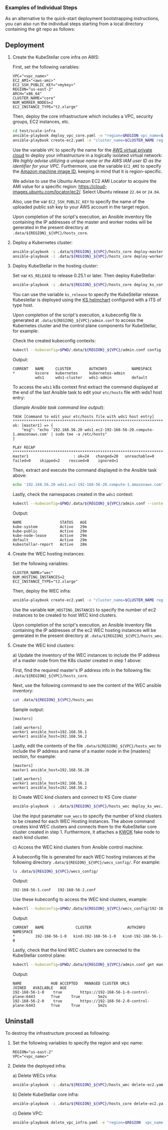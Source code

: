 ### Examples of Individual Steps
As an alternative to the quick-start deployment bootstrapping instructions, you can also run the individual steps starting from a local directory containing the git repo as follows:


## Deployment
1. Create the KubeStellar core infra on AWS:

    First, set the following variables:

    ```console
    VPC="<vpc_name>"
    EC2_AMI="<aws-ami>"
    EC2_SSH_PUBLIC_KEY="<mykey>"
    REGION="us-east-2"
    ARCH="x86_64"
    CLUSTER_NAME="core"
    NUM_WORKER_NODES=2
    EC2_INSTANCE_TYPE="t2.xlarge"
    ```

    Then, deploy the core infrastructure which includes a VPC, security groups, EC2 instances, etc.

    ```bash
    cd test/scale-infra
    ansible-playbook deploy_vpc_core.yaml -e "region=$REGION vpc_name=$VPC"
    ansible-playbook create-ec2.yaml -e "cluster_name=$CLUSTER_NAME region=$REGION vpc_name=$VPC aws_key_name=$EC2_SSH_PUBLIC_KEY num_workers=$NUM_WORKER_NODES instance_type=$EC2_INSTANCE_TYPE arch=$ARCH ec2_image=$EC2_AMI"
    ```

    Use the variable `VPC` to specify the name for the [AWS virtual private cloud](https://docs.aws.amazon.com/vpc/latest/userguide/what-is-amazon-vpc.html) to deploy your infrastructure in a logically isolated virtual network: *We highly advise utilizing a unique name or the AWS IAM user ID as the identifier for your VPC*. Furthermore, use the variable `EC2_AMI` to specify the [Amazon machine image ID](https://docs.aws.amazon.com/AWSEC2/latest/UserGuide/AMIs.html), keeping in mind that it is region-specific.

    We advise to use the Ubuntu Amazon EC2 AMI Locator to acquire the AMI value for a specific region: https://cloud-images.ubuntu.com/locator/ec2/. Select Ubuntu release `22.04` or `24.04`.

    Also, use the var `EC2_SSH_PUBLIC_KEY` to specify the name of the uploaded public ssh key to your AWS account in the target region.

    Upon completion of the script's execution, an Ansible inventory file containing the IP addresses of the master and worker nodes will be generated in the present directory at `.data/${REGION}_${VPC}/hosts_core`.

2. Deploy a Kubernetes cluster:

    ```bash
    ansible-playbook -i .data/${REGION}_${VPC}/hosts_core deploy-masters.yaml --ssh-common-args='-o StrictHostKeyChecking=no'
    ansible-playbook -i .data/${REGION}_${VPC}/hosts_core deploy-workers.yaml --ssh-common-args='-o StrictHostKeyChecking=no'
    ```

3. Deploy KubeStellar in the hosting cluster:

    Set var `KS_RELEASE` to release 0.25.1 or later. Then deploy KubeStellar: 
    ```bash
    ansible-playbook -i .data/${REGION}_${VPC}/hosts_core deploy_ks_core.yaml --ssh-common-args="-o StrictHostKeyChecking=no" -e "region=$REGION vpc_name=$VPC cluster_name=$CLUSTER_NAME ks_release=$KS_RELEASE"
    ```

    You can use the variable `ks_release` to specify the KubeStellar release. Kubestellar is deployed using the [KS helmchart](https://github.com/kubestellar/kubestellar/tree/release-0.26.0/core-chart) configured with a ITS of type host. 

    Upon completion of the script's execution, a kubeconfig file is generated at `.data/${REGION}_${VPC}/admin.conf` to access the Kubernetes cluster and the control plane components for KubeStellar, for example:
    
    Check the created kubeconfig contexts:

    ```bash 
    kubectl --kubeconfig=$PWD/.data/${REGION}_${VPC}/admin.conf config get-contexts
    ```

    Output:
    ```console
    CURRENT   NAME     CLUSTER        AUTHINFO           NAMESPACE
    *         kscore   kubernetes     kubernetes-admin   
              wds1     wds1-cluster   wds1-admin         default
    ```


    To access the `wds1` k8s context first extract the command displayed at the end of the last Ansible task to edit your `etc/hosts` file with wds1 host entry:

    (*Sample Ansible task command line output*):

    ```console
    TASK [Command to edit your etc/hosts file with wds1 host entry] ***********************************************************************
    ok: [master1] => {
        "msg": "echo '192.168.56.20 wds1.ec2-192-168-56-20.compute-1.amazonaws.com' | sudo tee -a /etc/hosts"
    }

    PLAY RECAP ****************************************************************************************************************************
    master1                    : ok=24   changed=20   unreachable=0    failed=0    skipped=2    rescued=0    ignored=1   
    ```

    Then, extract and execute the command displayed in the Ansible task above:

    ```bash
    echo '192.168.56.20 wds1.ec2-192-168-56-20.compute-1.amazonaws.com' | sudo tee -a /etc/
    ```

    Lastly, check the namespaces created in the `wds1` context:

    ```bash 
    kubectl --kubeconfig=$PWD/.data/${REGION}_${VPC}/admin.conf --context wds1 get ns
    ```

    Output:
    ```console
    NAME                 STATUS   AGE
    kube-system          Active   29m
    kube-public          Active   29m
    kube-node-lease      Active   29m
    default              Active   29m
    kubestellar-report   Active   28m
    ```

4. Create the WEC hosting instances:

    Set the following variables:
    ```console
    CLUSTER_NAME="wec"
    NUM_HOSTING_INSTANCES=2
    EC2_INSTANCE_TYPE="t2.xlarge"
    ```

    Then, deploy the WEC infra:
    ```bash
    ansible-playbook create-ec2.yaml -e "cluster_name=$CLUSTER_NAME region=$REGION vpc_name=$VPC aws_key_name=$EC2_SSH_PUBLIC_KEY wecs_hosting_instances=$NUM_HOSTING_INSTANCES instance_type=$EC2_INSTANCE_TYPE archt=$ARCH ec2_image=$EC2_AMI" 
    ```

    Use the variable `NUM_HOSTING_INSTANCES` to specify the number of ec2 instances to be created to host WEC kind clusters.
    
    Upon completion of the script's execution, an Ansible inventory file containing the IP addresses of the ec2 WEC hosting instances will be generated in the present directory at `.data/${REGION}_${VPC}/hosts_wec`.

5. Create the WEC kind clusters:

    a) Update the inventory of the WEC instances to include the IP address of a master node from the K8s cluster created in step 1 above:

    First, find the required master's IP address info in the following file: `.data/${REGION}_${VPC}/hosts_core`.

    Next, use the following command to see the content of the WEC ansible inventory:
    ```bash
    cat .data/${REGION}_${VPC}/hosts_wec
    ```

    Sample output: 
    ```console
    [masters]

    [add_workers]
    worker1 ansible_host=192.168.56.1
    worker1 ansible_host=192.168.56.2
    ```

    Lastly, edit the contents of the file `.data/${REGION}_${VPC}/hosts_wec` to include the IP address and name of a master node in the [masters] section, for example:
    ```console
    [masters]
    master1 ansible_host=192.168.56.20

    [add_workers]
    worker1 ansible_host=192.168.56.1
    worker1 ansible_host=192.168.56.2
    ```

    b) Create WEC kind clusters and connect to KS Core cluster

    ```bash
    ansible-playbook -i .data/${REGION}_${VPC}/hosts_wec deploy_ks_wec.yaml --ssh-common-args="-o StrictHostKeyChecking=no" -e "region=$REGION vpc_name=$VPC num_wecs=1"
    ```

    Use the input paramater `num_wecs` to specify the number of kind clusters to be created for each WEC Hosting Instances. The above command creates kind WEC clusters and connects them to the KubeStellar core cluster created in step 1. Furthermore, it attaches a [KWOK](https://github.com/kubernetes-sigs/kwok) fake node to each kind cluster.


    c) Access the WEC kind clusters from Ansible control machine:

    A kubeconfig file is generated for each WEC hosting instances at the following directory `.data/${REGION}_${VPC}/wecs_config/`. For example:

    ```bash
    ls .data/${REGION}_${VPC}/wecs_config/
    ``` 

    Output:
    ```console
    192-168-56-1.conf	192-168-56-2.conf
    ```
    
    Use these kubeconfig to access the WEC kind clusters, example:

    ```bash
    kubectl --kubeconfig=$PWD/.data/${REGION}_${VPC}/wecs_config/192-168-56-1.conf config get-contexts --insecure-skip-tls-verify=true
    ```

    Output:
    ```console
    CURRENT   NAME              CLUSTER                AUTHINFO               NAMESPACE
    *         192-168-56-1-0   kind-192-168-56-1-0   kind-192-168-56-1-0 
    ```

    Lastly, check that the kind WEC clusters are connected to the KubeStellar control plane:

    ```bash
    kubectl --kubeconfig=$PWD/.data/${REGION}_${VPC}/admin.conf get managedclusters
    ```

    Output:
    ```console
    NAME             HUB ACCEPTED   MANAGED CLUSTER URLS                        JOINED   AVAILABLE   AGE
    192-168-56-1-0    true        https://192-168-56-1-0-control-plane:6443       True     True        5m2s
    192-168-56-2-0    true        https://192-168-56-2-0-control-plane:6443       True     True        5m2s
    ```


## Uninstall

To destroy the infrastructure proceed as following:
   
1. Set the following variables to specify the region and vpc name:

    ```console
    REGION="us-east-2"
    VPC="<vpc_name>"
    ```

2. Delete the deployed infra:

    a) Delete WECs infra:
    ```bash
    ansible-playbook -i .data/${REGION}_${VPC}/hosts_wec delete-ec2.yaml -e "cluster_name=wec region=$REGION group=$VPC"
    ```

    b) Delete KubeStellar core infra: 

    ```bash
    ansible-playbook -i .data/${REGION}_${VPC}/hosts_core delete-ec2.yaml -e "cluster_name=core region=$REGION group=$VPC"
    ```

    c) Delete VPC:

    ```bash
    ansible-playbook delete_vpc_infra.yaml -e "region=$REGION  vpc_name=$VPC"
    ```
